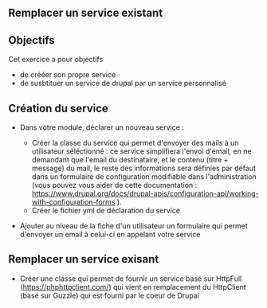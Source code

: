 ## Remplacer un service existant

## Objectifs

Cet exercice a pour objectifs
* de crééer son propre service
* de susbtituer un service de drupal par un service personnalisé

## Création du service

* Dans votre module, déclarer un nouveau service :
    * Créer la classe du service qui permet d'envoyer des mails à un utilisateur séléctionné : ce service simplifiera l'envoi d'email, en ne demandant que l'email du destinataire, et le contenu (titre + message) du mail, le reste des informations sera définies par défaut dans un formulaire de configuration modifiable dans l'administration (vous pouvez vous aider de cette documentation : https://www.drupal.org/docs/drupal-apis/configuration-api/working-with-configuration-forms ).
    * Créer le fichier yml de déclaration du service 

* Ajouter au niveau de la fiche d'un utilisateur un formulaire qui permet d'envoyer un email à celui-ci en appelant votre service

## Remplacer un service exisant 

* Créer une classe qui permet de fournir un service basé sur HttpFull (https://phphttpclient.com/) qui vient en remplacement du HttpClient (basé sur Guzzle) qui est fourni par le coeur de Drupal
